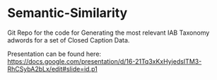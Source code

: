 # Semantic-Similarity

Git Repo for the code for Generating the most relevant IAB Taxonomy adwords for a set of Closed Caption Data.

Presentation can be found here: https://docs.google.com/presentation/d/16-21Tq3xKxHyjedsITM3-RhCSybA2bLx/edit#slide=id.p1
